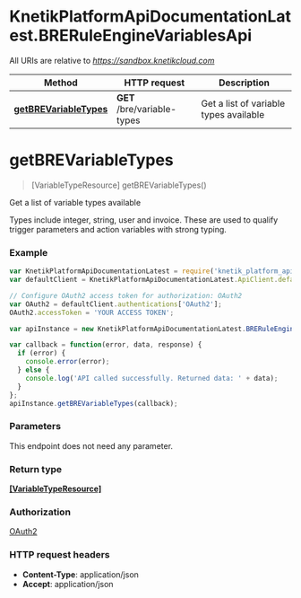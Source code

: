 # KnetikPlatformApiDocumentationLatest.BRERuleEngineVariablesApi

All URIs are relative to *https://sandbox.knetikcloud.com*

Method | HTTP request | Description
------------- | ------------- | -------------
[**getBREVariableTypes**](BRERuleEngineVariablesApi.md#getBREVariableTypes) | **GET** /bre/variable-types | Get a list of variable types available


<a name="getBREVariableTypes"></a>
# **getBREVariableTypes**
> [VariableTypeResource] getBREVariableTypes()

Get a list of variable types available

Types include integer, string, user and invoice. These are used to qualify trigger parameters and action variables with strong typing.

### Example
```javascript
var KnetikPlatformApiDocumentationLatest = require('knetik_platform_api_documentation_latest');
var defaultClient = KnetikPlatformApiDocumentationLatest.ApiClient.default;

// Configure OAuth2 access token for authorization: OAuth2
var OAuth2 = defaultClient.authentications['OAuth2'];
OAuth2.accessToken = 'YOUR ACCESS TOKEN';

var apiInstance = new KnetikPlatformApiDocumentationLatest.BRERuleEngineVariablesApi();

var callback = function(error, data, response) {
  if (error) {
    console.error(error);
  } else {
    console.log('API called successfully. Returned data: ' + data);
  }
};
apiInstance.getBREVariableTypes(callback);
```

### Parameters
This endpoint does not need any parameter.

### Return type

[**[VariableTypeResource]**](VariableTypeResource.md)

### Authorization

[OAuth2](../README.md#OAuth2)

### HTTP request headers

 - **Content-Type**: application/json
 - **Accept**: application/json

